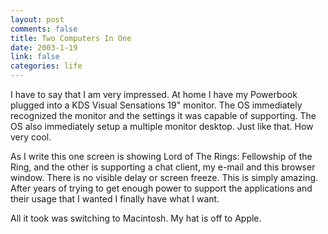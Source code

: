```yaml
--- 
layout: post
comments: false
title: Two Computers In One
date: 2003-1-19
link: false
categories: life
---
```

I have to say that I am very impressed. At home I have my Powerbook plugged into a KDS Visual Sensations 19" monitor. The OS immediately recognized the monitor and the settings it was capable of supporting. The OS also immediately setup a multiple monitor desktop. Just like that. How very cool.

As I write this one screen is showing Lord of The Rings: Fellowship of the Ring, and the other is supporting a chat client, my e-mail and this browser window. There is no visible delay or screen freeze. This is simply amazing. After years of trying to get enough power to support the applications and their usage that I wanted I finally have what I want.

All it took was switching to Macintosh. My hat is off to Apple.
